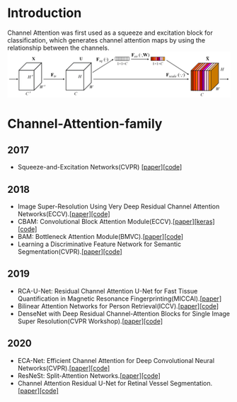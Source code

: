 # Introduction

Channel Attention was first used as a squeeze and excitation block for classification, which generates channel attention maps by using the relationship between the channels.
![SE](SE.jpg?raw=true "SE")


# Channel-Attention-family

## 2017 
  * Squeeze-and-Excitation Networks(CVPR) [[paper]](https://arxiv.org/abs/1709.01507)[[code]](https://github.com/hujie-frank/SENet)
## 2018 
  * Image Super-Resolution Using Very Deep Residual Channel Attention Networks(ECCV).[[paper]](https://arxiv.org/abs/1807.02758)[[code]](https://github.com/yulunzhang/RCAN)
  * CBAM: Convolutional Block Attention Module(ECCV).[[paper]](https://arxiv.org/abs/1807.06521)[[keras]](https://github.com/kobiso/CBAM-keras)[[code]](https://github.com/luuuyi/CBAM.PyTorch)
  * BAM: Bottleneck Attention Module(BMVC).[[paper]](https://arxiv.org/abs/1807.06514)[[code]](https://github.com/Jongchan/attention-module)
  * Learning a Discriminative Feature Network for Semantic Segmentation(CVPR).[[paper]](https://arxiv.org/abs/1804.09337)[[code]](https://github.com/ycszen/TorchSeg)
## 2019
  * RCA-U-Net: Residual Channel Attention U-Net for Fast Tissue Quantification in Magnetic Resonance Fingerprinting(MICCAI).[[paper]](https://link.springer.com/chapter/10.1007/978-3-030-32248-9_12)
  * Bilinear Attention Networks for Person Retrieval(ICCV).[[paper]](https://openaccess.thecvf.com/content_ICCV_2019/html/Fang_Bilinear_Attention_Networks_for_Person_Retrieval_ICCV_2019_paper.html)[[code]](https://github.com/jnhwkim/ban-vqa)
   * DenseNet with Deep Residual Channel-Attention Blocks for Single Image Super
Resolution(CVPR Workshop).[[paper]](https://openaccess.thecvf.com/content_CVPRW_2019/html/NTIRE/Jang_DenseNet_With_Deep_Residual_Channel-Attention_Blocks_for_Single_Image_Super_CVPRW_2019_paper.html)[[code]](https://github.com/dong-won-jang/DRCA)
## 2020
  * ECA-Net: Efficient Channel Attention for Deep Convolutional Neural Networks(CVPR).[[paper]](https://arxiv.org/abs/1910.03151)[[code]](https://github.com/BangguWu/ECANet) 
  * ResNeSt: Split-Attention Networks.[[paper]](https://arxiv.org/abs/2004.08955)[[code]](https://github.com/zhanghang1989/ResNeSt)
  * Channel Attention Residual U-Net for Retinal Vessel Segmentation.[[paper]](https://arxiv.org/abs/2004.03702)[[code]](https://github.com/clguo/CAR-UNet)

